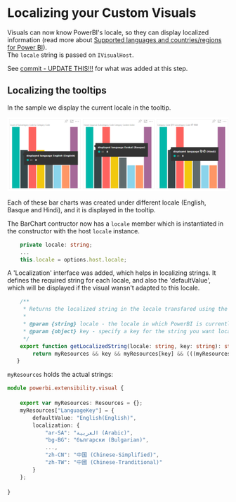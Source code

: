 # Localizing your Custom Visuals 

Visuals can now know PowerBI's locale, so they can display localized information
(read more about [Supported languages and countries/regions for Power BI](https://powerbi.microsoft.com/en-us/documentation/powerbi-supported-languages/)).<br>
The `locale` string is passed on `IVisualHost`.

See [commit - UPDATE THIS!!!](https://github.com/Microsoft/PowerBI-visuals-sampleBarChart/commit/a521bc6b9930f630861dc08e27330030766ae057) for what was added at this step.

## Localizing the tooltips

In the sample we display the current locale in the tooltip.

![Sample BarChart with Locale](./images/LocaleInSampleBarChart.png)

Each of these bar charts was created under different locale (English, Basque and Hindi), and it is displayed in the tooltip.

The BarChart contructor now has a `locale` member which is instantiated in the constructor with the host `locale` instance.

```typescript
    private locale: string;
    ...
    this.locale = options.host.locale;
```

A 'Localization' interface was added, which helps in localizing strings. It defines the required string for each locale, and also the 'defaultValue', which will be displayed if the visual wansn't adapted to this locale.

```typescript
    /**
     * Returns the localized string in the locale transfared using the key that was given to serch the resources
     * 
     * @param {string} locale - the locale in which PowerBI is currently running
     * @param {object} key - specify a key for the string you want localized in your visual
     */   
    export function getLocalizedString(locale: string, key: string): string {
        return myResources && key && myResources[key] && (((myResources[key]).localization[locale])|| (myResources[key]).defaultValue);
   }
```
`myResources` holds the actual strings:

```typescript
module powerbi.extensibility.visual {

    export var myResources: Resources = {};
    myResources["LanguageKey"] = {
        defaultValue: "English(English)",
        localization: {
            "ar-SA": "العربية (Arabic)",
            "bg-BG": "български (Bulgarian)",
            ...,
            "zh-CN": "中国 (Chinese-Simplified)",
            "zh-TW": "中國 (Chinese-Tranditional)"
        }
    };

}
```